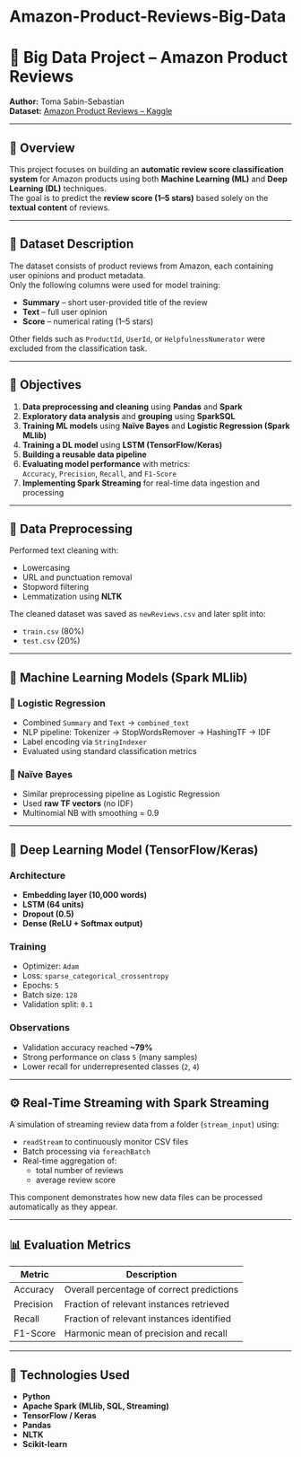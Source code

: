 # Amazon-Product-Reviews-Big-Data
# 🧠 Big Data Project – Amazon Product Reviews

**Author:** Toma Sabin-Sebastian  
**Dataset:** [Amazon Product Reviews – Kaggle](https://www.kaggle.com/datasets/arhamrumi/amazon-product-reviews)

---

## 📘 Overview

This project focuses on building an **automatic review score classification system** for Amazon products using both **Machine Learning (ML)** and **Deep Learning (DL)** techniques.  
The goal is to predict the **review score (1–5 stars)** based solely on the **textual content** of reviews.

---

## 📂 Dataset Description

The dataset consists of product reviews from Amazon, each containing user opinions and product metadata.  
Only the following columns were used for model training:

- **Summary** – short user-provided title of the review  
- **Text** – full user opinion  
- **Score** – numerical rating (1–5 stars)

Other fields such as `ProductId`, `UserId`, or `HelpfulnessNumerator` were excluded from the classification task.

---

## 🎯 Objectives

1. **Data preprocessing and cleaning** using **Pandas** and **Spark**
2. **Exploratory data analysis** and **grouping** using **SparkSQL**
3. **Training ML models** using **Naïve Bayes** and **Logistic Regression (Spark MLlib)**
4. **Training a DL model** using **LSTM (TensorFlow/Keras)**
5. **Building a reusable data pipeline**
6. **Evaluating model performance** with metrics:  
   `Accuracy`, `Precision`, `Recall`, and `F1-Score`
7. **Implementing Spark Streaming** for real-time data ingestion and processing

---

## 🧹 Data Preprocessing

Performed text cleaning with:
- Lowercasing  
- URL and punctuation removal  
- Stopword filtering  
- Lemmatization using **NLTK**

The cleaned dataset was saved as `newReviews.csv` and later split into:
- `train.csv` (80%)
- `test.csv` (20%)

---

## 🧩 Machine Learning Models (Spark MLlib)

### 🔹 Logistic Regression
- Combined `Summary` and `Text` → `combined_text`
- NLP pipeline: Tokenizer → StopWordsRemover → HashingTF → IDF
- Label encoding via `StringIndexer`
- Evaluated using standard classification metrics

### 🔹 Naïve Bayes
- Similar preprocessing pipeline as Logistic Regression
- Used **raw TF vectors** (no IDF)
- Multinomial NB with smoothing = 0.9

---

## 🧠 Deep Learning Model (TensorFlow/Keras)

### Architecture
- **Embedding layer (10,000 words)**
- **LSTM (64 units)**
- **Dropout (0.5)**
- **Dense (ReLU + Softmax output)**

### Training
- Optimizer: `Adam`
- Loss: `sparse_categorical_crossentropy`
- Epochs: `5`
- Batch size: `128`
- Validation split: `0.1`

### Observations
- Validation accuracy reached **~79%**
- Strong performance on class `5` (many samples)
- Lower recall for underrepresented classes (`2`, `4`)

---

## ⚙️ Real-Time Streaming with Spark Streaming

A simulation of streaming review data from a folder (`stream_input`) using:
- `readStream` to continuously monitor CSV files
- Batch processing via `foreachBatch`
- Real-time aggregation of:
  - total number of reviews  
  - average review score  

This component demonstrates how new data files can be processed automatically as they appear.

---

## 📊 Evaluation Metrics

| Metric     | Description                                 |
|-------------|---------------------------------------------|
| Accuracy    | Overall percentage of correct predictions   |
| Precision   | Fraction of relevant instances retrieved    |
| Recall      | Fraction of relevant instances identified   |
| F1-Score    | Harmonic mean of precision and recall       |

---

## 🧾 Technologies Used

- **Python**
- **Apache Spark (MLlib, SQL, Streaming)**
- **TensorFlow / Keras**
- **Pandas**
- **NLTK**
- **Scikit-learn**




